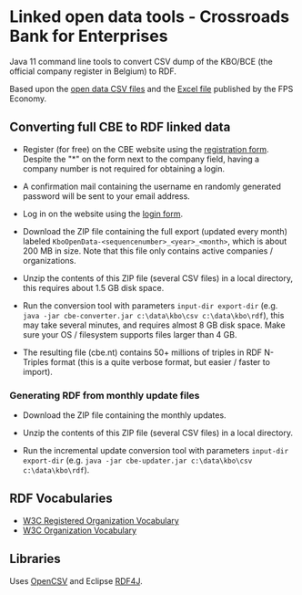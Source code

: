 # Linked open data tools - Crossroads Bank for Enterprises

Java 11 command line tools to convert CSV dump of the KBO/BCE 
(the official company register in Belgium) to RDF.

Based upon the [open data CSV files](https://kbopub.economie.fgov.be/kbo-open-data/login?lang=en) 
and the [Excel file](http://statbel.fgov.be/nl/statistieken/gegevensinzameling/nomenclaturen/nacebel/) 
published by the FPS Economy.


## Converting full CBE to RDF linked data

* Register (for free) on the CBE website using the [registration form](http://kbopub.economie.fgov.be/kbo-open-data/signup?lang=en&form).   Despite the "\*" on the form next to the company field, having a company number is not required for obtaining a login.

* A confirmation mail containing the username en randomly generated password will 
be sent to your email address.

* Log in on the website using the [login form](http://kbopub.economie.fgov.be/kbo-open-data/login?lang=en).

* Download the ZIP file containing the full export (updated every month) labeled 
`KboOpenData-<sequencenumber>_<year>_<month>`, which is about 200 MB in size. 
Note that this file only contains active companies / organizations.

* Unzip the contents of this ZIP file (several CSV files) in a local directory, 
this requires about 1.5 GB disk space.

* Run the conversion tool with parameters `input-dir export-dir` 
(e.g. `java -jar cbe-converter.jar c:\data\kbo\csv c:\data\kbo\rdf`), 
this may take several minutes, and requires almost 8 GB disk space. 
Make sure your OS / filesystem supports files larger than 4 GB.

* The resulting file (cbe.nt) contains 50+ millions of triples in RDF N-Triples 
format (this is a quite verbose format, but easier / faster to import).

### Generating RDF from monthly update files

* Download the ZIP file containing the monthly updates. 

* Unzip the contents of this ZIP file (several CSV files) in a local directory.

* Run the incremental update conversion tool with parameters `input-dir export-dir` 
(e.g. `java -jar cbe-updater.jar c:\data\kbo\csv c:\data\kbo\rdf`).

## RDF Vocabularies

* [W3C Registered Organization Vocabulary](https://www.w3.org/TR/vocab-regorg/)
* [W3C Organization Vocabulary](https://www.w3.org/TR/vocab-org/)

## Libraries

Uses [OpenCSV](http://opencsv.sourceforge.net/) and Eclipse [RDF4J](http://rdf4j.org/).
